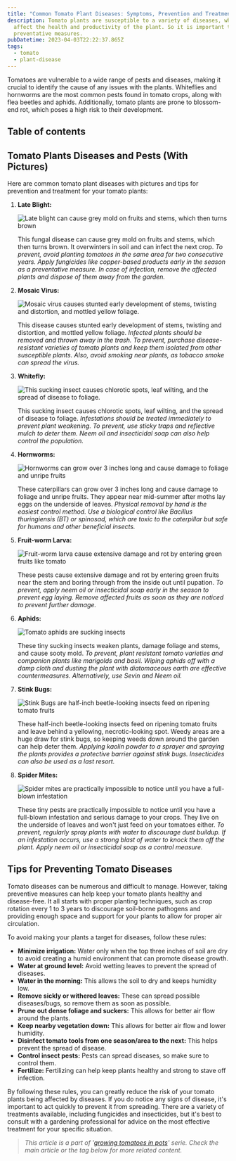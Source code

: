 ```yaml
---
title: "Common Tomato Plant Diseases: Symptoms, Prevention and Treatment Tips"
description: Tomato plants are susceptible to a variety of diseases, which can
  affect the health and productivity of the plant. So it is important to take
  preventative measures.
pubDatetime: 2023-04-03T22:22:37.865Z
tags:
  - tomato
  - plant-disease
---
```

Tomatoes are vulnerable to a wide range of pests and diseases, making it crucial to identify the cause of any issues with the plants. Whiteflies and hornworms are the most common pests found in tomato crops, along with flea beetles and aphids. Additionally, tomato plants are prone to blossom-end rot, which poses a high risk to their development. 

## Table of contents

## Tomato Plants Diseases and Pests (With Pictures)

Here are common tomato plant diseases with pictures and tips for prevention and treatment for your tomato plants: 

1. **Late Blight:** 

   ![Late blight can cause grey mold on fruits and stems, which then turns brown](/images/uploads/late-blight-tomato.jpeg "Late blight can cause grey mold on fruits and stems, which then turns brown")

   This fungal disease can cause grey mold on fruits and stems, which then turns brown. It overwinters in soil and can infect the next crop. *To prevent, avoid planting tomatoes in the same area for two consecutive years. Apply fungicides like copper-based products early in the season as a preventative measure. In case of infection, remove the affected plants and dispose of them away from the garden.*
2. **Mosaic Virus:**

   ![Mosaic virus causes stunted early development of stems, twisting and distortion, and mottled yellow foliage.](/images/uploads/mosaic-virus-tomato.jpeg "Mosaic virus causes stunted early development of stems, twisting and distortion, and mottled yellow foliage.")

   This disease causes stunted early development of stems, twisting and distortion, and mottled yellow foliage. *Infected plants should be removed and thrown away in the trash. To prevent, purchase disease-resistant varieties of tomato plants and keep them isolated from other susceptible plants. Also, avoid smoking near plants, as tobacco smoke can spread the virus.*
3. **Whitefly:**

   ![This sucking insect causes chlorotic spots, leaf wilting, and the spread of disease to foliage.](/images/uploads/whitefly-tomato.jpeg "This sucking insect causes chlorotic spots, leaf wilting, and the spread of disease to foliage.")

   This sucking insect causes chlorotic spots, leaf wilting, and the spread of disease to foliage. *Infestations should be treated immediately to prevent plant weakening. To prevent, use sticky traps and reflective mulch to deter them. Neem oil and insecticidal soap can also help control the population.*
4. **Hornworms:** 

   ![Hornworms can grow over 3 inches long and cause damage to foliage and unripe fruits](/images/uploads/hornworms-tomato.jpeg "Hornworms can grow over 3 inches long and cause damage to foliage and unripe fruits")

   These caterpillars can grow over 3 inches long and cause damage to foliage and unripe fruits. They appear near mid-summer after moths lay eggs on the underside of leaves. *Physical removal by hand is the easiest control method. Use a biological control like Bacillus thuringiensis (BT) or spinosad, which are toxic to the caterpillar but safe for humans and other beneficial insects.*
5. **Fruit-worm Larva:**

   ![Fruit-worm larva cause extensive damage and rot by entering green fruits like tomato](/images/uploads/tomato-fruitworm-larva.jpeg "Fruit-worm larva cause extensive damage and rot by entering green fruits like tomato")

   These pests cause extensive damage and rot by entering green fruits near the stem and boring through from the inside out until pupation. *To prevent, apply neem oil or insecticidal soap early in the season to prevent egg laying. Remove affected fruits as soon as they are noticed to prevent further damage.*
6. **Aphids:** 

   ![Tomato aphids are sucking insects](/images/uploads/tomato-aphids.jpeg "Tomato aphids are sucking insects")

   These tiny sucking insects weaken plants, damage foliage and stems, and cause sooty mold. *To prevent, plant resistant tomato varieties and companion plants like marigolds and basil. Wiping aphids off with a damp cloth and dusting the plant with diatomaceous earth are effective countermeasures. Alternatively, use Sevin and Neem oil.*
7. **Stink Bugs:** 

   ![Stink Bugs are half-inch beetle-looking insects feed on ripening tomato fruits](/images/uploads/stink-bug.jpeg "Stink Bugs are half-inch beetle-looking insects feed on ripening tomato fruits")

   These half-inch beetle-looking insects feed on ripening tomato fruits and leave behind a yellowing, necrotic-looking spot. Weedy areas are a huge draw for stink bugs, so keeping weeds down around the garden can help deter them. *Applying kaolin powder to a sprayer and spraying the plants provides a protective barrier against stink bugs. Insecticides can also be used as a last resort.*
8. **Spider Mites:** 

   ![Spider mites are practically impossible to notice until you have a full-blown infestation](/images/uploads/tomato-spider-mites.jpeg "Spider mites are practically impossible to notice until you have a full-blown infestation")

   These tiny pests are practically impossible to notice until you have a full-blown infestation and serious damage to your crops. They live on the underside of leaves and won't just feed on your tomatoes either. *To prevent, regularly spray plants with water to discourage dust buildup. If an infestation occurs, use a strong blast of water to knock them off the plant. Apply neem oil or insecticidal soap as a control measure.*

## T﻿ips for Preventing Tomato Diseases

Tomato diseases can be numerous and difficult to manage. However, taking preventive measures can help keep your tomato plants healthy and disease-free. It all starts with proper planting techniques, such as crop rotation every 1 to 3 years to discourage soil-borne pathogens and providing enough space and support for your plants to allow for proper air circulation.

To avoid making your plants a target for diseases, follow these rules:

* **Minimize irrigation:** Water only when the top three inches of soil are dry to avoid creating a humid environment that can promote disease growth.
* **Water at ground level:** Avoid wetting leaves to prevent the spread of diseases.
* **Water in the morning:** This allows the soil to dry and keeps humidity low.
* **Remove sickly or withered leaves:** These can spread possible diseases/bugs, so remove them as soon as possible.
* **Prune out dense foliage and suckers:** This allows for better air flow around the plants.
* **Keep nearby vegetation down:** This allows for better air flow and lower humidity.
* **Disinfect tomato tools from one season/area to the next:** This helps prevent the spread of disease.
* **Control insect pests:** Pests can spread diseases, so make sure to control them.
* **Fertilize:** Fertilizing can help keep plants healthy and strong to stave off infection.

By following these rules, you can greatly reduce the risk of your tomato plants being affected by diseases. If you do notice any signs of disease, it's important to act quickly to prevent it from spreading. There are a variety of treatments available, including fungicides and insecticides, but it's best to consult with a gardening professional for advice on the most effective treatment for your specific situation.

> *T﻿his article is a part of '[growing tomatoes in pots](https://urbangardener.wiki/posts/growing-tomatoes-in-pots-from-seed-to-harvest/)' serie. Check the main article or the tag below for more related content.*